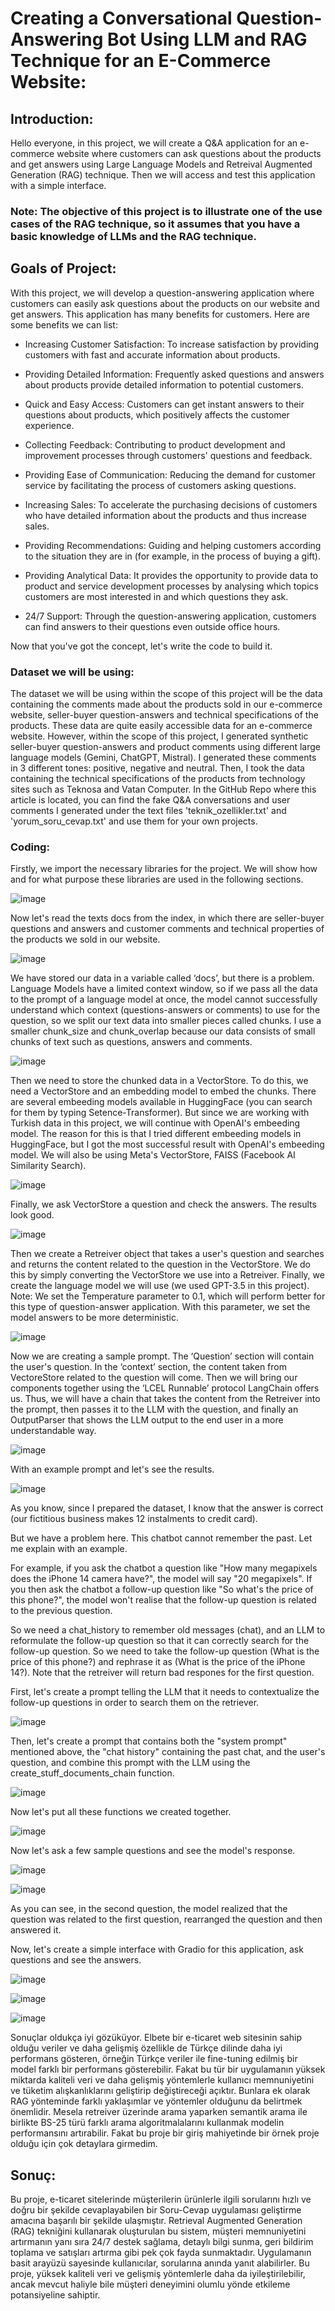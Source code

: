 # Creating a Conversational Question-Answering Bot Using LLM and RAG Technique for an E-Commerce Website:

## Introduction:
Hello everyone, in this project, we will create a Q&A application for an e-commerce website where customers can ask questions about the products and get answers using Large Language Models and Retreival Augmented Generation (RAG) technique. Then we will access and test this application with a simple interface.

### Note: The objective of this project is to illustrate one of the use cases of the RAG technique, so it assumes that you have a basic knowledge of LLMs and the RAG technique.

## Goals of Project:

With this project, we will develop a question-answering application where customers can easily ask questions about the products on our website and get answers. This application has many benefits for customers. Here are some benefits we can list:
* Increasing Customer Satisfaction: To increase satisfaction by providing customers with fast and accurate information about products.

* Providing Detailed Information: Frequently asked questions and answers about products provide detailed information to potential customers.
  
* Quick and Easy Access: Customers can get instant answers to their questions about products, which positively affects the customer experience.

* Collecting Feedback: Contributing to product development and improvement processes through customers' questions and feedback.

* Providing Ease of Communication: Reducing the demand for customer service by facilitating the process of customers asking questions.

* Increasing Sales: To accelerate the purchasing decisions of customers who have detailed information about the products and thus increase sales.

* Providing Recommendations: Guiding and helping customers according to the situation they are in (for example, in the process of buying a gift).

* Providing Analytical Data: It provides the opportunity to provide data to product and service development processes by analysing which topics customers are most interested in and which questions they ask.

* 24/7 Support: Through the question-answering application, customers can find answers to their questions even outside office hours.

Now that you've got the concept, let's write the code to build it.


### Dataset we will be using:

The dataset we will be using within the scope of this project will be the data containing the comments made about the products sold in our e-commerce website, seller-buyer question-answers and technical specifications of the products. These data are quite easily accessible data for an e-commerce website. However, within the scope of this project, I generated synthetic seller-buyer question-answers and product comments using different large language models (Gemini, ChatGPT, Mistral). I generated these comments in 3 different tones: positive, negative and neutral. Then, I took the data containing the technical specifications of the products from technology sites such as Teknosa and Vatan Computer. In the GitHub Repo where this article is located, you can find the fake Q&A conversations and user comments I generated under the text files 'teknik_ozellikler.txt' and 'yorum_soru_cevap.txt' and use them for your own projects.

### Coding:

Firstly, we import the necessary libraries for the project. We will show how and for what purpose these libraries are used in the following sections.

![image](https://github.com/enesbesinci/Conversational-QA-bot-using-RAG-and-OPENAI/assets/110482608/af204185-950f-4c19-a330-97fb3bcb8ecf)

Now let's read the texts docs from the index, in which there are seller-buyer questions and answers and customer comments and technical properties of the products we sold in our website.

![image](https://github.com/enesbesinci/Conversational-QA-bot-using-RAG-and-OPENAI/assets/110482608/c402608b-2283-4427-ac40-e62872acdfb4)

We have stored our data in a variable called ‘docs’, but there is a problem. Language Models have a limited context window, so if we pass all the data to the prompt of a language model at once, the model cannot successfully understand which context (questions-answers or comments) to use for the question, so we split our text data into smaller pieces called chunks. I use a smaller chunk_size and chunk_overlap because our data consists of small chunks of text such as questions, answers and comments.

![image](https://github.com/enesbesinci/Conversational-QA-bot-using-RAG-and-OPENAI/assets/110482608/3e213ff1-8e90-4e12-93a3-0ea2899ec8c5)

Then we need to store the chunked data in a VectorStore. To do this, we need a VectorStore and an embedding model to embed the chunks. There are several embeeding models available in HuggingFace (you can search for them by typing Setence-Transformer). But since we are working with Turkish data in this project, we will continue with OpenAI's embeeding model. The reason for this is that I tried different embeeding models in HuggingFace, but I got the most successful result with OpenAI's embeeding model. We will also be using Meta's VectorStore, FAISS (Facebook AI Similarity Search).

![image](https://github.com/enesbesinci/Conversational-QA-bot-using-RAG-and-OPENAI/assets/110482608/969d6396-5508-4c6d-81d9-03579f2192d8)

Finally, we ask VectorStore a question and check the answers. The results look good.

![image](https://github.com/enesbesinci/Conversational-QA-bot-using-RAG-and-OPENAI/assets/110482608/5b922553-ef2f-44cf-9064-dee86486896b)

Then we create a Retreiver object that takes a user's question and searches and returns the content related to the question in the VectorStore. We do this by simply converting the VectorStore we use into a Retreiver. Finally, we create the language model we will use (we used GPT-3.5 in this project).
Note: We set the Temperature parameter to 0.1, which will perform better for this type of question-answer application. With this parameter, we set the model answers to be more deterministic.

![image](https://github.com/enesbesinci/Conversational-QA-bot-using-RAG-and-OPENAI/assets/110482608/c8e96918-505b-45b3-a682-bec943485f5b)


Now we are creating a sample prompt. The ‘Question’ section will contain the user's question. In the ‘context’ section, the content taken from VectoreStore related to the question will come. Then we will bring our components together using the ‘LCEL Runnable’ protocol LangChain offers us. Thus, we will have a chain that takes the content from the Retreiver into the prompt, then passes it to the LLM with the question, and finally an OutputParser that shows the LLM output to the end user in a more understandable way.

![image](https://github.com/enesbesinci/Conversational-QA-bot-using-RAG-and-OPENAI/assets/110482608/bf1cb90d-2a42-4db3-8702-92f11307b7d8)

With an example prompt and let's see the results.

![image](https://github.com/enesbesinci/Conversational-QA-bot-using-RAG-and-OPENAI/assets/110482608/25a43424-3470-4442-b14e-219ba72e7cf5)

As you know, since I prepared the dataset, I know that the answer is correct (our fictitious business makes 12 instalments to credit card).

But we have a problem here. This chatbot cannot remember the past. Let me explain with an example.

For example, if you ask the chatbot a question like "How many megapixels does the iPhone 14 camera have?", the model will say "20 megapixels". If you then ask the chatbot a follow-up question like "So what's the price of this phone?", the model won't realise that the follow-up question is related to the previous question.

So we need a chat_history to remember old messages (chat), and an LLM to reformulate the follow-up question so that it can correctly search for the follow-up question. So we need to take the follow-up question (What is the price of this phone?) and rephrase it as (What is the price of the iPhone 14?). Note that the retreiver will return bad respones for the first question.

First, let's create a prompt telling the LLM that it needs to contextualize the follow-up questions in order to search them on the retriever.

![image](https://github.com/enesbesinci/Conversational-QA-bot-using-RAG-and-OPENAI/assets/110482608/275d2da8-4df4-4610-93db-aeaf130414d8)

Then, let's create a prompt that contains both the "system prompt" mentioned above, the "chat history" containing the past chat, and the user's question, and combine this prompt with the LLM using the create_stuff_documents_chain function.

![image](https://github.com/enesbesinci/Conversational-QA-bot-using-RAG-and-OPENAI/assets/110482608/aac659ca-9b2f-40a1-8309-c0c1c7ac49fe)

Now let's put all these functions we created together.

![image](https://github.com/enesbesinci/Conversational-QA-bot-using-RAG-and-OPENAI/assets/110482608/fefdb071-082b-42bc-b028-3ff10b353835)

Now let's ask a few sample questions and see the model's response.

![image](https://github.com/enesbesinci/Conversational-QA-bot-using-RAG-and-OPENAI/assets/110482608/c8722d18-c7b7-41fb-9d4b-3b5387b3009a)

![image](https://github.com/enesbesinci/Conversational-QA-bot-using-RAG-and-OPENAI/assets/110482608/d5d34797-b3f1-4635-9a55-bfaae9faeca3)

As you can see, in the second question, the model realized that the question was related to the first question, rearranged the question and then answered it.

Now, let's create a simple interface with Gradio for this application, ask questions and see the answers.

![image](https://github.com/enesbesinci/QA-using-RAG-and-OPENAI/assets/110482608/2c697a78-ec67-475e-85e9-9969af2d62d6)

![image](https://github.com/enesbesinci/QA-using-RAG-and-OPENAI/assets/110482608/f096c16c-7d11-4543-b91c-e9750935d958)

![image](https://github.com/enesbesinci/QA-using-RAG-and-OPENAI/assets/110482608/74906675-6587-453b-bb29-46ecf97d5604)

Sonuçlar oldukça iyi gözüküyor. Elbete bir e-ticaret web sitesinin sahip olduğu veriler ve daha gelişmiş özellikle de Türkçe dilinde daha iyi performans gösteren, örneğin Türkçe veriler ile fine-tuning edilmiş bir model farklı bir performans gösterebilir. Fakat bu tür bir uygulamanın yüksek miktarda kaliteli veri ve daha gelişmiş yöntemlerle kullanıcı memnuniyetini ve tüketim alışkanlıklarını geliştirip değiştireceği açıktır. Bunlara ek olarak RAG yönteminde farklı yaklaşımlar ve yöntemler olduğunu da belirtmek önemlidir. Mesela retreiver üzerinde arama yaparken semantik arama ile birlikte BS-25 türü farklı arama algoritmalalarını kullanmak modelin performansını artırabilir. Fakat bu proje bir giriş mahiyetinde bir örnek proje olduğu için çok detaylara girmedim.

## Sonuç:

Bu proje, e-ticaret sitelerinde müşterilerin ürünlerle ilgili sorularını hızlı ve doğru bir şekilde cevaplayabilen bir Soru-Cevap uygulaması geliştirme amacına başarılı bir şekilde ulaşmıştır. Retrieval Augmented Generation (RAG) tekniğini kullanarak oluşturulan bu sistem, müşteri memnuniyetini artırmanın yanı sıra 24/7 destek sağlama, detaylı bilgi sunma, geri bildirim toplama ve satışları artırma gibi pek çok fayda sunmaktadır. Uygulamanın basit arayüzü sayesinde kullanıcılar, sorularına anında yanıt alabilirler. Bu proje, yüksek kaliteli veri ve gelişmiş yöntemlerle daha da iyileştirilebilir, ancak mevcut haliyle bile müşteri deneyimini olumlu yönde etkileme potansiyeline sahiptir.






















